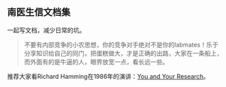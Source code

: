 ## 南医生信文档集

一起写文档，减少日常的坑。

> 不要有内部竞争的小农思想，你的竞争对手绝对不是你的labmates！乐于分享知识给自己的同门，把蛋糕做大，才是正确的出路，大家在一条船上，而外面有的是牛逼的人，眼界放宽一点，看长远一些。

推荐大家看Richard Hamming在1986年的演讲：[You and Your Research](http://www.cs.virginia.edu/~robins/YouAndYourResearch.html)。

